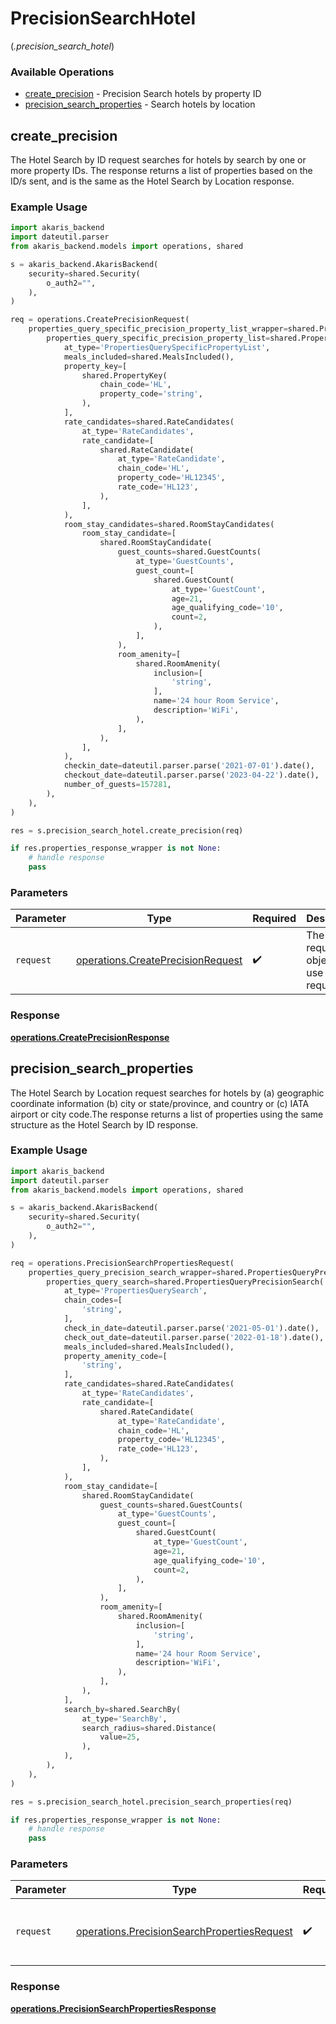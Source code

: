 # PrecisionSearchHotel
(*.precision_search_hotel*)

### Available Operations

* [create_precision](#create_precision) - Precision Search hotels by property ID
* [precision_search_properties](#precision_search_properties) - Search hotels by location

## create_precision

The Hotel Search by ID request searches for hotels by search by one or more property IDs. The response returns a list of properties based on the ID/s sent, and is the same as the Hotel Search by Location response.

### Example Usage

```python
import akaris_backend
import dateutil.parser
from akaris_backend.models import operations, shared

s = akaris_backend.AkarisBackend(
    security=shared.Security(
        o_auth2="",
    ),
)

req = operations.CreatePrecisionRequest(
    properties_query_specific_precision_property_list_wrapper=shared.PropertiesQuerySpecificPrecisionPropertyListWrapper(
        properties_query_specific_precision_property_list=shared.PropertiesQuerySpecificPrecisionPropertyList(
            at_type='PropertiesQuerySpecificPropertyList',
            meals_included=shared.MealsIncluded(),
            property_key=[
                shared.PropertyKey(
                    chain_code='HL',
                    property_code='string',
                ),
            ],
            rate_candidates=shared.RateCandidates(
                at_type='RateCandidates',
                rate_candidate=[
                    shared.RateCandidate(
                        at_type='RateCandidate',
                        chain_code='HL',
                        property_code='HL12345',
                        rate_code='HL123',
                    ),
                ],
            ),
            room_stay_candidates=shared.RoomStayCandidates(
                room_stay_candidate=[
                    shared.RoomStayCandidate(
                        guest_counts=shared.GuestCounts(
                            at_type='GuestCounts',
                            guest_count=[
                                shared.GuestCount(
                                    at_type='GuestCount',
                                    age=21,
                                    age_qualifying_code='10',
                                    count=2,
                                ),
                            ],
                        ),
                        room_amenity=[
                            shared.RoomAmenity(
                                inclusion=[
                                    'string',
                                ],
                                name='24 hour Room Service',
                                description='WiFi',
                            ),
                        ],
                    ),
                ],
            ),
            checkin_date=dateutil.parser.parse('2021-07-01').date(),
            checkout_date=dateutil.parser.parse('2023-04-22').date(),
            number_of_guests=157281,
        ),
    ),
)

res = s.precision_search_hotel.create_precision(req)

if res.properties_response_wrapper is not None:
    # handle response
    pass
```

### Parameters

| Parameter                                                                              | Type                                                                                   | Required                                                                               | Description                                                                            |
| -------------------------------------------------------------------------------------- | -------------------------------------------------------------------------------------- | -------------------------------------------------------------------------------------- | -------------------------------------------------------------------------------------- |
| `request`                                                                              | [operations.CreatePrecisionRequest](../../models/operations/createprecisionrequest.md) | :heavy_check_mark:                                                                     | The request object to use for the request.                                             |


### Response

**[operations.CreatePrecisionResponse](../../models/operations/createprecisionresponse.md)**


## precision_search_properties

The Hotel Search by Location request searches for hotels by (a) geographic coordinate information (b) city or state/province, and country or (c) IATA airport or city code.The response returns a list of properties using the same structure as the Hotel Search by ID response.

### Example Usage

```python
import akaris_backend
import dateutil.parser
from akaris_backend.models import operations, shared

s = akaris_backend.AkarisBackend(
    security=shared.Security(
        o_auth2="",
    ),
)

req = operations.PrecisionSearchPropertiesRequest(
    properties_query_precision_search_wrapper=shared.PropertiesQueryPrecisionSearchWrapper(
        properties_query_search=shared.PropertiesQueryPrecisionSearch(
            at_type='PropertiesQuerySearch',
            chain_codes=[
                'string',
            ],
            check_in_date=dateutil.parser.parse('2021-05-01').date(),
            check_out_date=dateutil.parser.parse('2022-01-18').date(),
            meals_included=shared.MealsIncluded(),
            property_amenity_code=[
                'string',
            ],
            rate_candidates=shared.RateCandidates(
                at_type='RateCandidates',
                rate_candidate=[
                    shared.RateCandidate(
                        at_type='RateCandidate',
                        chain_code='HL',
                        property_code='HL12345',
                        rate_code='HL123',
                    ),
                ],
            ),
            room_stay_candidate=[
                shared.RoomStayCandidate(
                    guest_counts=shared.GuestCounts(
                        at_type='GuestCounts',
                        guest_count=[
                            shared.GuestCount(
                                at_type='GuestCount',
                                age=21,
                                age_qualifying_code='10',
                                count=2,
                            ),
                        ],
                    ),
                    room_amenity=[
                        shared.RoomAmenity(
                            inclusion=[
                                'string',
                            ],
                            name='24 hour Room Service',
                            description='WiFi',
                        ),
                    ],
                ),
            ],
            search_by=shared.SearchBy(
                at_type='SearchBy',
                search_radius=shared.Distance(
                    value=25,
                ),
            ),
        ),
    ),
)

res = s.precision_search_hotel.precision_search_properties(req)

if res.properties_response_wrapper is not None:
    # handle response
    pass
```

### Parameters

| Parameter                                                                                                  | Type                                                                                                       | Required                                                                                                   | Description                                                                                                |
| ---------------------------------------------------------------------------------------------------------- | ---------------------------------------------------------------------------------------------------------- | ---------------------------------------------------------------------------------------------------------- | ---------------------------------------------------------------------------------------------------------- |
| `request`                                                                                                  | [operations.PrecisionSearchPropertiesRequest](../../models/operations/precisionsearchpropertiesrequest.md) | :heavy_check_mark:                                                                                         | The request object to use for the request.                                                                 |


### Response

**[operations.PrecisionSearchPropertiesResponse](../../models/operations/precisionsearchpropertiesresponse.md)**

